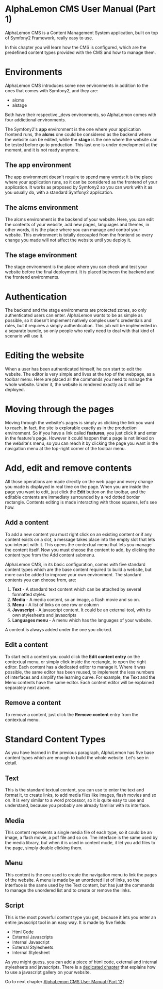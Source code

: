 # AlphaLemon CMS User Manual (Part 1)
AlphaLemon CMS is a Content Management System application, built on top of Symfony2 Framework, really easy to use.

In this chapter you will learn how the CMS is configured, which are the predefined content types provided with the CMS and how to manage them.

# Environments
AlphaLemon CMS introduces some new environments in addition to the ones that comes with Symfony2, and they are:

- alcms
- alstage

Both have their respective _devs environments, so AlphaLemon comes with four addictional environments.

The Symfony2's **app** environment is the one where your application frontend runs, the **alcms** one could be considered as the backend where the website can be edited, while the **stage** is the one where the website can be tested before go to production. This last one is under development at the moment, and it is not ready anymore.

## The app environment
The app environment doesn't require to spend many words: it is the place where your application runs, so it can be considered as the frontend of your application. It works as proposed by Symfony2 so you can work with it as you usually do, with a standard Symfony2 application. 

## The alcms environment
The alcms environment is the backend of your website. Here, you can edit the contents of your website, add new pages, languages and themes, in other words, it is the place where you can manage and control your website. This environment is totally decoupled from the frontend so every change you made will not affect the website until you deploy it. 

## The stage environment
The stage environment is the place where you can check and test your website before the final deployment. It is placed between the backend and the frontend environments.

# Authentication
The backend and the stage environments are protected zones, so only authenticated users can enter. AlphaLemon wants to be as simple as possible, so it
doesn't implement natively complex user's credentials and roles, but it requires a simply authentication. This job will be implemented in a separate bundle, so only people who really need to deal with that kind of scenario will use it.

# Editing the website
When a user has been authenticated himself, he can start to edit the website. The editor is very simple and lives at the top of the webpage, as
a toolbar menu. Here are placed all the commands you need to manage the whole website. Under it, the website is rendered exactly as it will be deployed.

# Moving through the pages
Moving through the website's pages is simply as clicking the link you want to reach, in fact, the site is explorable exactly as in the production environment. So if you have a link called **features**, you just click it and enter in the feature's page. However it could happen that a page is not linked on the website's menu, so you can reach it by clicking the page you want in the navigation menu at the top-right corner of the toolbar menu. 

# Add, edit and remove contents
All those operations are made directly on the web page and every change you made is displayed in real time on the page. When you are inside the page you want to edit, just click the **Edit** button on the toolbar, and the editable contents are immediaty surrounded by a red dotted border rectangle. Contents editing is made interacting with those squares, let's see how.

## Add a content
To add a new content you must right click on an existing content or if any content exists on a slot, a message takes place into the empty slot that lets you interact with it. This opens the contextual menu that lets you manage the content itself. Now you must choose the content to add, by clicking the content type from the Add content submenu. 

AlphaLemon CMS, in its basic configuration, comes with five standard content types which are the base content required to build a website, but more can be added to improve your own environment. The standard contents you can choose from, are:

1. **Text** - A standard text content which can be attached by several formatted styles.
2. **Media** - A media content, so an image, a flash movie and so on.
3. **Menu** - A list of links on one row or column
4. **Javascript** - A javascript content. It could be an external tool, with its own stylesheets and javascripts
5. **Languages menu** - A menu which has the languages of your website.

A content is always added under the one you clicked.

## Edit a content
To start edit a content you could click the **Edit content entry** on the contextual menu, or simply click inside the rectangle, to open the right editor. Each content has a dedicated editor to manage it. Where it was possible, the same editor has been reused, to implement the less numbers of interfaces and simplify the learning curve. For example, the Text and the Menu contents have the same editor. Each content editor will be explained separately next above.

## Remove a content
To remove a content, just click the **Remove content** entry from the contextual menu.

# Standard Content Types
As you have learned in the previous paragraph, AlphaLemon has five base content types which are enough to build the whole website. Let's see in detail.

## Text
This is the standard textual content, you can use to enter the text and format it, to create links, to add media files like images, flash movies and so on. It is very similar to a word processor, so it is quite easy to use and understand, because you probably are already familiar with its interface.

## Media
This content represents a single media file of each type, so it could be an image, a flash movie, a pdf file and so on. The interface is the same used by the media library, but when it is used in content mode, it let you add files to the page, simply double clicking them.

## Menu
This content is the one used to create the navigation menu to link the pages of the website. A menu is made by an unordered list of links, so the interface is the same used by the Text content, but has just the commands to manage the unordered list and to create or remove the links.

## Script
This is the most powerful content type you get, because it lets you enter an entire javascript tool in an easy way. It is made by five fields:

- Html Code
- External Javascripts
- Internal Javascript
- External Stylesheets
- Internal Stylesheet

As you might guess, you can add a piece of html code, external and internal stylesheets and javascripts. There is a [dedicated chapter](how-to-add-an-external-javascript-tool) that explains how to use a javascript gallery on your website.

Go to next chapter [AlphaLemon CMS User Manual (Part 12)](user-manual-part-2) 